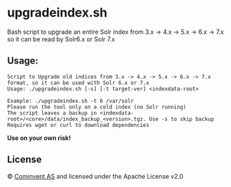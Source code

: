 # upgradeindex.sh

Bash script to upgrade an entire Solr index from 3.x -> 4.x -> 5.x -> 6.x -> 7.x so it can be read by Solr6.x or Solr 7.x

## Usage:

    Script to Upgrade old indices from 3.x -> 4.x -> 5.x -> 6.x -> 7.x format, so it can be used with Solr 6.x or 7.x
    Usage: ./upgradeindex.sh [-s] [-t target-ver] <indexdata-root>
    
    Example: ./upgradeindex.sh -t 6 /var/solr
    Please run the tool only on a cold index (no Solr running)
    The script leaves a backup in <indexdata-root>/<core>/data/index_backup_<version>.tgz. Use -s to skip backup
    Requires wget or curl to download dependencies

**Use on your own risk!**

## License

© [Cominvent AS](www.cominvent.com) and licensed under the Apache License v2.0
